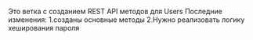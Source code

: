 Это ветка с созданием REST API методов для Users
Последние изменения:
1.созданы основные методы 
2.Нужно реализовать логику хеширования пароля
